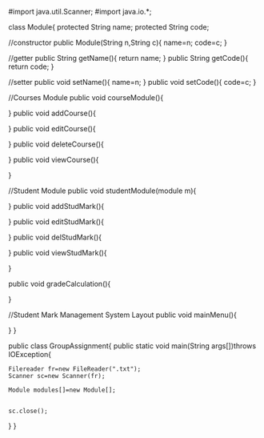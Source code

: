#import java.util.Scanner;
#import java.io.*;

class Module{
  protected String name;
  protected String code;

  //constructor
  public Module(String n,String c){
    name=n;
    code=c;
  }

  //getter
  public String getName(){
    return name;
  }
  public String getCode(){
    return code;
  }

  //setter
  public void setName(){
    name=n;
  }
  public void setCode(){
    code=c;
  }

//Courses Module
  public void courseModule(){
  
  }
  public void addCourse(){

  }
  public void editCourse(){

  }
  public void deleteCourse(){

  }
  public void viewCourse(){

  }


//Student Module
  public void studentModule(module m){
  
  }
  public void addStudMark(){

  }
  public void editStudMark(){

  }
  public void delStudMark(){

  }
  public void viewStudMark(){

  }

  public void gradeCalculation(){
  
  }


//Student Mark Management System Layout
  public void mainMenu(){

  }
}

public class GroupAssignment{
  public static void main(String args[])throws IOException{

    Filereader fr=new FileReader(".txt");
    Scanner sc=new Scanner(fr);

    Module modules[]=new Module[];


    sc.close();
  }
}
